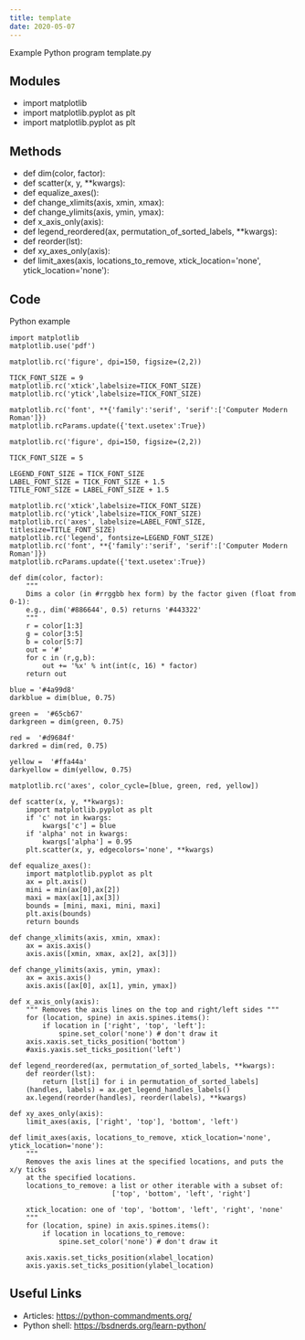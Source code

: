 ```yaml
---
title: template
date: 2020-05-07
---
```

Example Python program template.py

## Modules

* import matplotlib
* import matplotlib.pyplot as plt
* import matplotlib.pyplot as plt

## Methods

* def dim(color, factor):
* def scatter(x, y, **kwargs):
* def equalize_axes():
* def change_xlimits(axis, xmin, xmax):
* def change_ylimits(axis, ymin, ymax):
* def x_axis_only(axis):
* def legend_reordered(ax, permutation_of_sorted_labels, **kwargs):
* def reorder(lst):
* def xy_axes_only(axis):
* def limit_axes(axis, locations_to_remove, xtick_location='none', ytick_location='none'):

## Code

Python example

    import matplotlib
    matplotlib.use('pdf')
    
    matplotlib.rc('figure', dpi=150, figsize=(2,2))
    
    TICK_FONT_SIZE = 9
    matplotlib.rc('xtick',labelsize=TICK_FONT_SIZE)
    matplotlib.rc('ytick',labelsize=TICK_FONT_SIZE)
    
    matplotlib.rc('font', **{'family':'serif', 'serif':['Computer Modern Roman']})
    matplotlib.rcParams.update({'text.usetex':True})
    
    matplotlib.rc('figure', dpi=150, figsize=(2,2))
    
    TICK_FONT_SIZE = 5
    
    LEGEND_FONT_SIZE = TICK_FONT_SIZE
    LABEL_FONT_SIZE = TICK_FONT_SIZE + 1.5
    TITLE_FONT_SIZE = LABEL_FONT_SIZE + 1.5
    
    matplotlib.rc('xtick',labelsize=TICK_FONT_SIZE)
    matplotlib.rc('ytick',labelsize=TICK_FONT_SIZE)
    matplotlib.rc('axes', labelsize=LABEL_FONT_SIZE, titlesize=TITLE_FONT_SIZE)
    matplotlib.rc('legend', fontsize=LEGEND_FONT_SIZE)
    matplotlib.rc('font', **{'family':'serif', 'serif':['Computer Modern Roman']})
    matplotlib.rcParams.update({'text.usetex':True})
    
    def dim(color, factor):
        """
        Dims a color (in #rrggbb hex form) by the factor given (float from 0-1):
        e.g., dim('#886644', 0.5) returns '#443322'
        """
        r = color[1:3]
        g = color[3:5]
        b = color[5:7]
        out = '#'
        for c in (r,g,b):
            out += '%x' % int(int(c, 16) * factor)
        return out
    
    blue = '#4a99d8'
    darkblue = dim(blue, 0.75)
    
    green =  '#65cb67'
    darkgreen = dim(green, 0.75)
    
    red =  '#d9684f'
    darkred = dim(red, 0.75)
    
    yellow =  '#ffa44a'
    darkyellow = dim(yellow, 0.75)
    
    matplotlib.rc('axes', color_cycle=[blue, green, red, yellow])
    
    def scatter(x, y, **kwargs):
        import matplotlib.pyplot as plt
        if 'c' not in kwargs:
            kwargs['c'] = blue
        if 'alpha' not in kwargs:
            kwargs['alpha'] = 0.95
        plt.scatter(x, y, edgecolors='none', **kwargs)
    
    def equalize_axes():
        import matplotlib.pyplot as plt
        ax = plt.axis()
        mini = min(ax[0],ax[2])
        maxi = max(ax[1],ax[3])
        bounds = [mini, maxi, mini, maxi]
        plt.axis(bounds)
        return bounds
    
    def change_xlimits(axis, xmin, xmax):
        ax = axis.axis()
        axis.axis([xmin, xmax, ax[2], ax[3]])
    
    def change_ylimits(axis, ymin, ymax):
        ax = axis.axis()
        axis.axis([ax[0], ax[1], ymin, ymax])
    
    def x_axis_only(axis):
        """ Removes the axis lines on the top and right/left sides """
        for (location, spine) in axis.spines.items():
            if location in ['right', 'top', 'left']:
                spine.set_color('none') # don't draw it
        axis.xaxis.set_ticks_position('bottom')
        #axis.yaxis.set_ticks_position('left')
    
    def legend_reordered(ax, permutation_of_sorted_labels, **kwargs):
        def reorder(lst):
            return [lst[i] for i in permutation_of_sorted_labels]
        (handles, labels) = ax.get_legend_handles_labels()
        ax.legend(reorder(handles), reorder(labels), **kwargs)
    
    def xy_axes_only(axis):
        limit_axes(axis, ['right', 'top'], 'bottom', 'left')
    
    def limit_axes(axis, locations_to_remove, xtick_location='none', ytick_location='none'):
        """
        Removes the axis lines at the specified locations, and puts the x/y ticks
        at the specified locations.
        locations_to_remove: a list or other iterable with a subset of:
                             ['top', 'bottom', 'left', 'right']
    
        xtick_location: one of 'top', 'bottom', 'left', 'right', 'none'
        """
        for (location, spine) in axis.spines.items():
            if location in locations_to_remove:
                spine.set_color('none') # don't draw it
    
        axis.xaxis.set_ticks_position(xlabel_location)
        axis.yaxis.set_ticks_position(ylabel_location)
    

## Useful Links

- Articles: https://python-commandments.org/
- Python shell: https://bsdnerds.org/learn-python/
